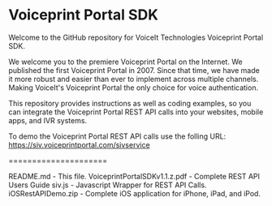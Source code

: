Voiceprint Portal SDK
=====================

Welcome to the GitHub repository for VoiceIt Technologies Voiceprint Portal SDK.

We welcome you to the premiere Voiceprint Portal on the Internet. We published 
the first Voiceprint Portal in 2007. Since that time, we have made it more 
robust and easier than ever to implement across multiple channels. Making 
VoiceIt's Voiceprint Portal the only choice for voice authentication.

This repository provides instructions as well as coding examples, so you can 
integrate the Voiceprint Portal REST API calls into your websites, mobile apps, 
and IVR systems. 

To demo the Voiceprint Portal REST API calls use the folling URL:
https://siv.voiceprintportal.com/sivservice

=====================

README.md - This file.
VoiceprintPortalSDKv1.1.z.pdf - Complete REST API Users Guide
siv.js - Javascript Wrapper for REST API Calls.
iOSRestAPIDemo.zip - Complete iOS application for iPhone, iPad, and iPod.


